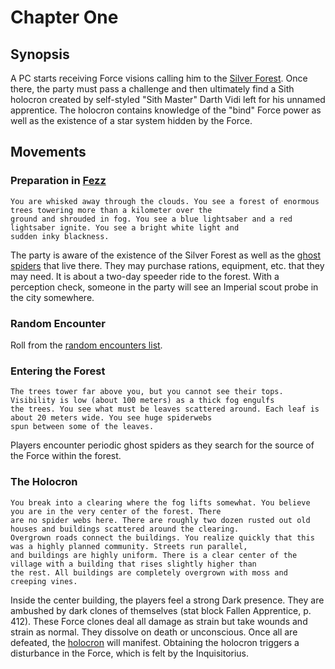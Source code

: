 # Chapter One
## Synopsis
A PC starts receiving Force visions calling him to the [Silver Forest](../../locations/silver_forest.md). Once there,
the party must pass a challenge and then ultimately find a Sith holocron created by self-styled "Sith Master" Darth
Vidi left for his unnamed apprentice. The holocron contains knowledge of the "bind" Force power as well as the existence
of a star system hidden by the Force.

## Movements
### Preparation in [Fezz](../../locations/fezz.md)
```
You are whisked away through the clouds. You see a forest of enormous trees towering more than a kilometer over the
ground and shrouded in fog. You see a blue lightsaber and a red lightsaber ignite. You see a bright white light and 
sudden inky blackness.
```
The party is aware of the existence of the Silver Forest as well as the [ghost spiders](../../characters/npcs/ghost_spider.md)
that live there. They may purchase rations, equipment, etc. that they may need. It is about a two-day speeder ride to
the forest. With a perception check, someone in the party will see an Imperial scout probe in the city somewhere.
### Random Encounter
Roll from the [random encounters list](../../misc/random_events.md).
### Entering the Forest
```
The trees tower far above you, but you cannot see their tops. Visibility is low (about 100 meters) as a thick fog engulfs
the trees. You see what must be leaves scattered around. Each leaf is about 20 meters wide. You see huge spiderwebs
spun between some of the leaves.
```
Players encounter periodic ghost spiders as they search for the source of the Force within the forest.
### The Holocron
```
You break into a clearing where the fog lifts somewhat. You believe you are in the very center of the forest. There
are no spider webs here. There are roughly two dozen rusted out old houses and buildings scattered around the clearing.
Overgrown roads connect the buildings. You realize quickly that this was a highly planned community. Streets run parallel,
and buildings are highly uniform. There is a clear center of the village with a building that rises slightly higher than
the rest. All buildings are completely overgrown with moss and creeping vines.
```
Inside the center building, the players feel a strong Dark presence. They are ambushed by dark clones of themselves
(stat block Fallen Apprentice, p. 412). These Force clones deal all damage as strain but take wounds and strain as normal.
They dissolve on death or unconscious. Once all are defeated, the [holocron](../../gear/vidi_holocron.md) will manifest.
Obtaining the holocron triggers a disturbance in the Force, which is felt by the Inquisitorius.
